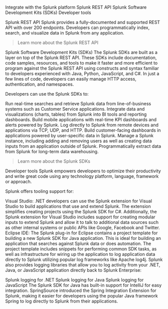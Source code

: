 Integrate with the Splunk platform
Splunk REST API
Splunk Software Development Kits (SDKs)
Developer tools
 
Splunk REST API
Splunk provides a fully-documented and supported REST API with over 200 endpoints. Developers can programmatically index, search, and visualize data in Splunk from any application.

>  Learn more about the Splunk REST API


 
Splunk Software Development Kits (SDKs)
The Splunk SDKs are built as a layer on top of the Splunk REST API. These SDKs include documentation, code samples, resources, and tools to make it faster and more efficient to program against the Splunk REST API using constructs and syntax familiar to developers experienced with Java, Python, JavaScript, and C#. In just a few lines of code, developers can easily manage HTTP access, authentication, and namespaces.

Developers can use the Splunk SDKs to:

Run real-time searches and retrieve Splunk data from line-of-business systems such as Customer Service applications.
Integrate data and visualizations (charts, tables) from Splunk into BI tools and reporting dashboards.
Build mobile applications with real-time KPI dashboards and alerts powered by Splunk.
Log directly to Splunk from remote devices and applications via TCP, UDP, and HTTP.
Build customer-facing dashboards in applications powered by user-specific data in Splunk.
Manage a Splunk instance, including adding and removing users as well as creating data inputs from an application outside of Splunk.
Programmatically extract data from Splunk for long-term data warehousing.
>  Learn more about the Splunk SDKs


 
Developer tools
Splunk empowers developers to optimize their productivity and write great code using any technology platform, language, framework or approach.

Splunk offers tooling support for:

Visual Studio: .NET developers can use the Splunk extension for Visual Studio to build applications that use and extend Splunk. The extension simplifies creating projects using the Splunk SDK for C#. Additionally, the Splunk extension for Visual Studio includes support for creating modular inputs to extend Splunk and allow it to talk to additional data sources such as other internal systems or public APIs like Google, Facebook and Twitter.
Eclipse IDE: The Splunk plug-in for Eclipse contains a project template for building a new Splunk SDK for Java application. This is ideal for building an application that searches against Splunk data or does automation. The project template includes snippets for performing common SDK tasks, as well as infrastructure for wiring up the application to log application data directly to Splunk utilizing popular log frameworks like Apache log4j.
Splunk also provides logging libraries that allow you to log activity from your .NET, Java, or JavaScript application directly back to Splunk Enterprise:

Splunk logging for .NET
Splunk logging for Java
Splunk logging for JavaScript
The Splunk SDK for Java has built-in support for IntelliJ for easy integration. SpringSource introduced the Spring Integration Extension for Splunk, making it easier for developers using the popular Java framework Spring to log directly to Splunk from their applications.